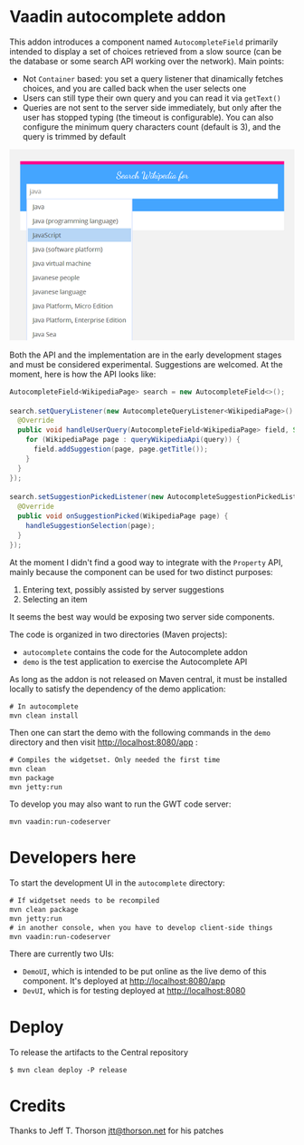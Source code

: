 Vaadin autocomplete addon
=========================

This addon introduces a component named `AutocompleteField` primarily intended
to display a set of choices retrieved from a slow source (can be the database
or some search API working over the network). Main points:

 - Not `Container` based: you set a query listener that dinamically fetches
   choices, and you are called back when the user selects one
 - Users can still type their own query and you can read it via `getText()`
 - Queries are not sent to the server side immediately, but only after the user
   has stopped typing (the timeout is configurable). You can also configure the minimum
   query characters count (default is 3), and the query is trimmed by default

![Component screenshot](vaadin-autocomplete-screenshot.png)

Both the API and the implementation are in the early development stages and must
be considered experimental. Suggestions are welcomed. At the moment, here is how
the API looks like:

```java
AutocompleteField<WikipediaPage> search = new AutocompleteField<>();

search.setQueryListener(new AutocompleteQueryListener<WikipediaPage>() {
  @Override
  public void handleUserQuery(AutocompleteField<WikipediaPage> field, String query) {
    for (WikipediaPage page : queryWikipediaApi(query)) {
      field.addSuggestion(page, page.getTitle());
    }
  }
});

search.setSuggestionPickedListener(new AutocompleteSuggestionPickedListener<WikipediaPage>() {
  @Override
  public void onSuggestionPicked(WikipediaPage page) {
    handleSuggestionSelection(page);
  }
});
```
   
At the moment I didn't find a good way to integrate with the `Property` API, mainly
because the component can be used for two distinct purposes:

 1. Entering text, possibly assisted by server suggestions
 2. Selecting an item

It seems the best way would be exposing two server side components.

The code is organized in two directories (Maven projects):

 - `autocomplete` contains the code for the Autocomplete addon
 - `demo` is the test application to exercise the Autocomplete API

As long as the addon is not released on Maven central, it must be installed locally
to satisfy the dependency of the demo application:

    # In autocomplete
    mvn clean install

Then one can start the demo with the following commands in the `demo`
directory and then visit [http://localhost:8080/app](http://localhost:8080/app) :

    # Compiles the widgetset. Only needed the first time
    mvn clean
    mvn package
    mvn jetty:run

To develop you may also want to run the GWT code server:

    mvn vaadin:run-codeserver

Developers here
===============

To start the development UI in the `autocomplete` directory:

    # If widgetset needs to be recompiled
    mvn clean package 
    mvn jetty:run
    # in another console, when you have to develop client-side things
    mvn vaadin:run-codeserver

There are currently two UIs:

  - `DemoUI`, which is intended to be put online as the live demo of this component.
    It's deployed at [http://localhost:8080/app](http://localhost:8080/app)
  - `DevUI`, which is for testing deployed at [http://localhost:8080](http://localhost:8080)
  
Deploy
======

To release the artifacts to the Central repository

    $ mvn clean deploy -P release
    
Credits
=======

Thanks to Jeff T. Thorson <jtt@thorson.net> for his patches
